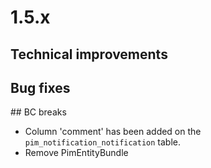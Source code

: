 # 1.5.x

## Technical improvements

## Bug fixes

## BC breaks

- Column 'comment' has been added on the `pim_notification_notification` table.
- Remove PimEntityBundle
